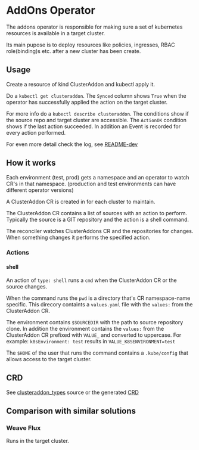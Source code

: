 # AddOns Operator
The addons operator is responsible for making sure a set of kubernetes resources is available in a target cluster.

Its main pupose is to deploy resources like policies, ingresses, RBAC role(binding)s etc. after a new cluster has been
create.

## Usage
Create a resource of kind ClusterAddon and kubectl apply it.

Do a `kubectl get clusteraddon`.
The `Synced` column shows `True` when the operator has successfully applied the action on the target cluster.

For more info do a `kubectl describe clusteraddon`.
The conditions show if the source repo and target cluster are accessible. 
The `ActionOK` condition shows if the last action succeeded.
In addition an Event is recorded for every action performed.

For even more detail check the log, see [README-dev](./README-dev.md)


## How it works
Each environment (test, prod) gets a namespace and an operator to watch CR's in that namespace.
(production and test environments can have different operator versions)

A ClusterAddon CR is created in for each cluster to maintain.

The ClusterAddon CR contains a list of sources with an action to perform.
Typically the source is a GIT repository and the action is a shell command.

The reconciler watches ClusterAddons CR and the repositories for changes.
When something changes it performs the specified action.

### Actions

#### shell
An action of `type: shell` runs a `cmd` when the ClusterAddon CR or the source changes.

When the command runs the `pwd` is a directory that's CR namespace-name specific.
This direcory containts a `values.yaml` file with the `values:` from the ClusterAddon CR.

The environment contains `$SOURCEDIR` with the path to source repository clone.
In addition the environment contains the `values:` from the ClusterAddon CR prefixed with `VALUE_` and converted to uppercase.
For example: `k8sEnvironment: test` results in `VALUE_K8SENVIRONMENT=test`

The `$HOME` of the user that runs the command contains a `.kube/config` that allows access to the target cluster.
 

## CRD
See [clusteraddon_types](api/v1alpha1/clusteraddon_types.go) source or the generated [CRD](config/crd/bases/clusterops.mmlt.nl_clusteraddons.yaml)


## Comparison with similar solutions
### Weave Flux
Runs in the target cluster.